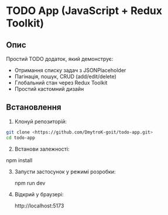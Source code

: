 # TODO App (JavaScript + Redux Toolkit)

## Опис

Простий TODO додаток, який демонструє:

- Отримання списку задач з JSONPlaceholder
- Пагінація, пошук, CRUD (add/edit/delete)
- Глобальний стан через Redux Toolkit
- Простий кастомний дизайн

## Встановлення

1. Клонуй репозиторій:

```bash
git clone <https://github.com/DmytroK-goit/todo-app.git>
cd todo-app
```

2. Встанови залежності:

npm install

3.  Запусти застосунок у режимі розробки:

    npm run dev

4.  Відкрий у браузері:

    http://localhost:5173
